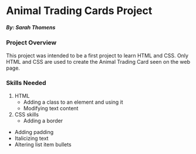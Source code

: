 # Animal Trading Cards Project

##### By: Sarah Thomens

### Project Overview

This project was intended to be a first project to learn HTML and CSS. Only HTML and CSS are used to create the Animal Trading Card seen on the web page.

### Skills Needed

1. HTML
	* Adding a class to an element and using it
	* Modifying text content
2. CSS skills
	* Adding a border
  * Adding padding
  * Italicizing text
  * Altering list item bullets
